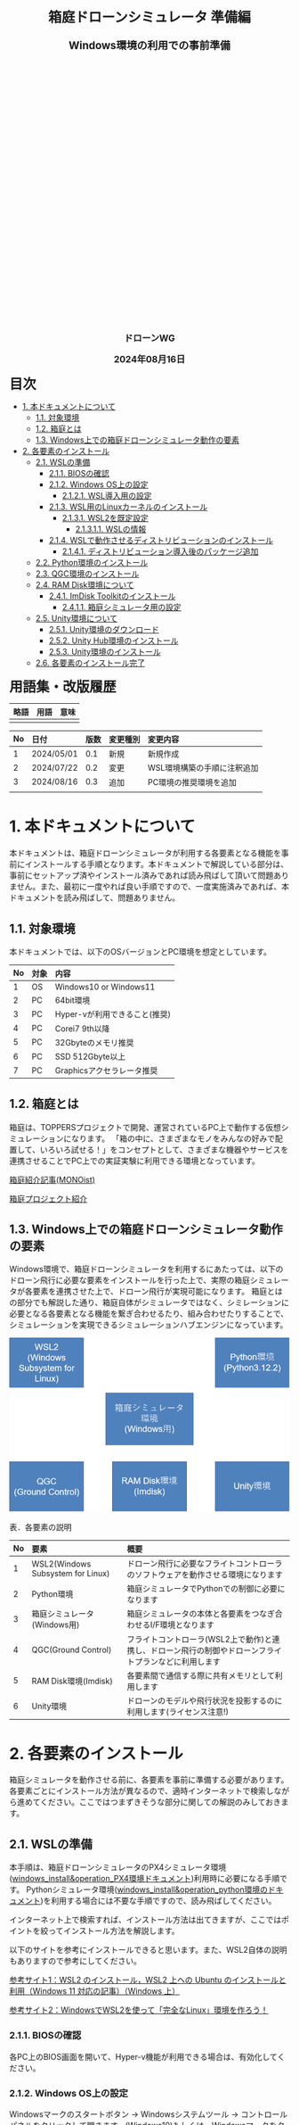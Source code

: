 <div class="box-title">
    <p>
    <div style="font-size:18pt;font-weight:bold;text-align:center;margin-top:150px"><span class="title">箱庭ドローンシミュレータ 準備編</span></div>
    </p>
    <p>
    <div style="font-size:14pt;font-weight:bold;text-align:center;margin-top:20px"><span class="sub-title">Windows環境の利用での事前準備</span></div>
    </p>
    <p>
    <div style="font-size:12pt;font-weight:bold;text-align:center;margin-top:500px"><span class="author">ドローンWG</span></div>
    </p>
    <p>
    <div style="font-size:12pt;font-weight:bold;text-align:center;margin-top:10px"><span class="date">2024年08月16日</span></div>
    </p>
</div>

<!-- 改ページ -->
<div style="page-break-before:always"></div>

<div style="font-size:18pt;font-weight:bold;text-align:left;"><span class="contents">目次</span></div>

<!-- TOC -->

- [1. 本ドキュメントについて](#1-本ドキュメントについて)
  - [1.1. 対象環境](#11-対象環境)
  - [1.2. 箱庭とは](#12-箱庭とは)
  - [1.3. Windows上での箱庭ドローンシミュレータ動作の要素](#13-windows上での箱庭ドローンシミュレータ動作の要素)
- [2. 各要素のインストール](#2-各要素のインストール)
  - [2.1. WSLの準備](#21-wslの準備)
    - [2.1.1. BIOSの確認](#211-biosの確認)
    - [2.1.2. Windows OS上の設定](#212-windows-os上の設定)
      - [2.1.2.1. WSL導入用の設定](#2121-wsl導入用の設定)
    - [2.1.3. WSL用のLinuxカーネルのインストール](#213-wsl用のlinuxカーネルのインストール)
      - [2.1.3.1. WSL2を既定設定](#2131-wsl2を既定設定)
        - [2.1.3.1.1. WSLの情報](#21311-wslの情報)
    - [2.1.4. WSLで動作させるディストリビューションのインストール](#214-wslで動作させるディストリビューションのインストール)
      - [2.1.4.1. ディストリビューション導入後のパッケージ追加](#2141-ディストリビューション導入後のパッケージ追加)
  - [2.2. Python環境のインストール](#22-python環境のインストール)
  - [2.3. QGC環境のインストール](#23-qgc環境のインストール)
  - [2.4. RAM Disk環境について](#24-ram-disk環境について)
    - [2.4.1. ImDisk Toolkitのインストール](#241-imdisk-toolkitのインストール)
      - [2.4.1.1. 箱庭シミュレータ用の設定](#2411-箱庭シミュレータ用の設定)
  - [2.5. Unity環境について](#25-unity環境について)
    - [2.5.1. Unity環境のダウンロード](#251-unity環境のダウンロード)
    - [2.5.2. Unity Hub環境のインストール](#252-unity-hub環境のインストール)
    - [2.5.3. Unity環境のインストール](#253-unity環境のインストール)
  - [2.6. 各要素のインストール完了](#26-各要素のインストール完了)

<!-- /TOC -->


<!-- 改ページ -->
<div style="page-break-before:always"></div>


<div style="font-size:18pt;font-weight:bold;text-align:left;"><span class="contents">用語集・改版履歴</span></div>


|略語|用語|意味|
|:---|:---|:---|
||||


|No|日付|版数|変更種別|変更内容|
|:---|:---|:---|:---|:---|
|1|2024/05/01|0.1|新規|新規作成|
|2|2024/07/22|0.2|変更|WSL環境構築の手順に注釈追加|
|3|2024/08/16|0.3|追加|PC環境の推奨環境を追加|
|||

<!-- 改ページ -->
<div style="page-break-before:always"></div>

# 1. 本ドキュメントについて

本ドキュメントは、箱庭ドローンシミュレータが利用する各要素となる機能を事前にインストールする手順となります。本ドキュメントで解説している部分は、事前にセットアップ済やインストール済みであれば読み飛ばして頂いて問題ありません。また、最初に一度やれば良い手順ですので、一度実施済みであれば、本ドキュメントを読み飛ばして、問題ありません。

## 1.1. 対象環境

本ドキュメントでは、以下のOSバージョンとPC環境を想定としています。

|No|対象|内容|
|:---|:---|:---|
|1|OS|Windows10 or Windows11|
|2|PC|64bit環境|
|3|PC|Hyper-vが利用できること(推奨)|
|4|PC|Corei7 9th以降|
|5|PC|32Gbyteのメモリ推奨|
|6|PC|SSD 512Gbyte以上|
|7|PC|Graphicsアクセラレータ推奨|

## 1.2. 箱庭とは

箱庭は、TOPPERSプロジェクトで開発、運営されているPC上で動作する仮想シミュレーションになります。
「箱の中に、さまざまなモノをみんなの好みで配置して、いろいろ試せる！」をコンセプトとして、さまざまな機器やサービスを連携させることでPC上での実証実験に利用できる環境となっています。

[箱庭紹介記事(MONOist)](https://monoist.itmedia.co.jp/mn/articles/2106/28/news012.html)

[箱庭プロジェクト紹介](https://github.com/toppers/hakoniwa)

## 1.3. Windows上での箱庭ドローンシミュレータ動作の要素

Windows環境で、箱庭ドローンシミュレータを利用するにあたっては、以下のドローン飛行に必要な要素をインストールを行った上で、実際の箱庭シミュレータが各要素を連携させた上で、ドローン飛行が実現可能になります。
箱庭とはの部分でも解説した通り、箱庭自体がシミュレータではなく、シミレーションに必要となる各要素となる機能を繋ぎ合わせるたり、組み合わせたりすることで、シミュレーションを実現できるシミュレーションハブエンジンになっています。

![箱庭ドローンシミュレータに必要な要素](./images/hakoniwaarch.png)


表．各要素の説明

|No|要素|概要|
|:---|:---|:---|
|1|WSL2(Windows Subsystem for Linux)|ドローン飛行に必要なフライトコントローラのソフトウェアを動作させる環境になります|
|2|Python環境|箱庭シミュレータでPythonでの制御に必要になります|
|3|箱庭シミュレータ(Windows用)|箱庭シミュレータの本体と各要素をつなぎ合わせるI/F環境となります|
|4|QGC(Ground Control)|フライトコントローラ(WSL2上で動作)と連携し、ドローン飛行の制御やドローンフライトプランなどに利用します|
|5|RAM Disk環境(Imdisk)|各要素間で通信する際に共有メモリとして利用します|
|6|Unity環境|ドローンのモデルや飛行状況を投影するのに利用します(ライセンス注意!)|

# 2. 各要素のインストール

箱庭シミュレータを動作させる前に、各要素を事前に準備する必要があります。各要素ごとにインストール方法が異なるので、適時インターネットで検索しながら進めてください。ここではつまずきそうな部分に関しての解説のみしておきます。

## 2.1. WSLの準備


本手順は、箱庭ドローンシミュレータのPX4シミュレータ環境([windows_install&operation_PX4環境ドキュメント](https://github.com/toppers/hakoniwa-px4sim/blob/main/docs/manual/windows_install%26operation_PX4%E7%92%B0%E5%A2%83_WSL2%E7%89%88.md))利用時に必要になる手順です。
Pythonシミュレータ環境([windows_install&operation_python環境のドキュメント](https://github.com/toppers/hakoniwa-px4sim/blob/main/docs/manual/windows_install%26operation_pythonAPI%E7%B7%A8.md))を利用する場合には不要な手順ですので、読み飛ばしてください。

インターネット上で検索すれば、インストール方法は出てきますが、ここではポイントを絞ってインストール方法を解説します。

以下のサイトを参考にインストールできると思います。また、WSL2自体の説明もありますので参考にしてください。


[参考サイト1：WSL2 のインストール，WSL2 上への Ubuntu のインストールと利用（Windows 11 対応の記事）（Windows 上）](https://www.kkaneko.jp/tools/wsl/wsl2.html)

[参考サイト2：WindowsでWSL2を使って「完全なLinux」環境を作ろう！](https://www.kagoya.jp/howto/it-glossary/develop/wsl2_linux/)

### 2.1.1. BIOSの確認

各PC上のBIOS画面を開いて、Hyper-v機能が利用できる場合は、有効化してください。

### 2.1.2. Windows OS上の設定

Windowsマークのスタートボタン → Windowsシステムツール → コントロールパネルをクリックして開きます。(Windows10)もしくは、Windowsマークをクリックして、検索ウィンドでコントールパネルと入力して開きます。(Windows11)

![コントロールパネル1](./wsl/cp1.png)

コントロールパネルが開いたら「プログラムと機能」を開きます。

![コントロールパネル2](./wsl/cp2.png)

「プログラムと機能」が開いたら、左側にある「Windowsの機能の有効化または無効化」を開きます。

![コントロールパネル3](./wsl/cp3.png)

#### 2.1.2.1. WSL導入用の設定

「Windowsの機能の有効化または無効化」が開いたら、「Linux用Windowsサブシステム」「Windowsハイパーバイザープラットフォーム(もしあれば)」「仮想マシンプラットフォーム」をそれぞれチェックマークを入れます。

![Windows機能の有効化](./wsl/WSL21.png)

チェックマークが入れられたら、一旦、再起動します。再起動時にWSL2の動作に必要なWindowsの機能が導入されます。


### 2.1.3. WSL用のLinuxカーネルのインストール

以下のサイトにアクセスして、WSL2上で動作するLinuxカーネルイメージを更新します。

[WSL用Linuxカーネルイメージ入手先](https://learn.microsoft.com/ja-jp/windows/wsl/install-manual#step-4---download-the-linux-kernel-update-package)

サイトにアクセスすると、WSL2用のLinuxカーネルを入手できるサイトにリンクがあるので、クリックしてダウンロードをします。

![WSL用Linuxカーネルダウンロード](./wsl/WSL22.png)

ダウンロードが終わったら、インストーラを起動して、画面に従って、インストールを実施します。インストールが終わったら再起動します。

![WSL用Linuxカーネルのインストール](./wsl/WSL231.png)

#### 2.1.3.1. WSL2を既定設定

「Windowsキー」＋「R」を押下して、「ファイル名を指定して実行」を開き、「cmd」と入力してコマンドプロンプトを表示させます。

コマンドプロンプトが開いたら、以下のコマンドを入力してWSLの既定値をWSL2に設定します。

```cmd
c:\User\”ユーザ名”> wsl --set-default-version 2
```

コマンド実行後、”この操作は正しく終了しました。”と表示されれば設定完了です。コマンドプロンプトを閉じてください。

![WSL2の設定画面](./wsl/WSL251.png)

##### 2.1.3.1.1. WSLの情報

ここまでの手順でWSLは導入されたことになります。WSLには、Version1とVersion2が存在します。Version1をWSL1、Version2をWSL2と呼んでおり、WSL2の方がよりネイティブのLinux環境に近い環境になっています。

WSLの導入にあたっては、Microsoftが公式にチュートリアルを用意していますので、トラブルや導入方法が分からない場合には、参照してください。

[Windows Subsystem for Linux に関するドキュメント(Microsoft公式)](https://learn.microsoft.com/ja-jp/windows/wsl/)

### 2.1.4. WSLで動作させるディストリビューションのインストール

WSL上で動作させるためのLinuxディストリビューションをインストールします。今回の箱庭シミュレータでは、Ubuntu22.04を導入します。

Windowsスタートボタンをクリックして、「Microsoft Store」を開きます。

![Microsoft Store1](./wsl/MS11.png)

開いたら、検索部分にUbuntuと入力して、Enterを入力すると、Ubuntuの入手画面が開きますので、Ubuntu 22.04をクリックして、開くをクリックするとインストールが開始されますので、インストールが完了するまで、しばらく待ってください。

![Microsoft Store2](./wsl/MS12.png)

インストールが完了すると、Ubuntuの初期化画面が表示され、「Enter new UNIX username」が聞かれます。その後、usernemaのパスワードが聞かれますので、適時設定してください。

![Microsoft Store3](./wsl/MS13.png)

#### 2.1.4.1. ディストリビューション導入後のパッケージ追加

箱庭ドローンシミュレータを動作させる場合に、IPアドレスの確認が必要になります。ディストリビューションのインストール、usernameとpassword設定が完了したら、追加のパッケージをインストールしておきます。ディストリビューションのUbuntuを起動して、以下のコマンドを実行しておいてください。

```bash
$ sudo apt-get install net-tools
```

## 2.2. Python環境のインストール

Pythonの公式ページにアクセスして、PythonをWindowsで動作させる環境を入手します。

[Python公式ページ](https://www.python.org/)

![Python環境の入手](./python/Python11.png)

クリックすると自動的にダウンロードが始まります。ダウンロードが完了したらインストーラを起動して、画面に従ってインストールをします。

![Python環境のインストール](./python/Python12.png)


[参考URL：【Windows】Python3.10のインストール(パス通し)](https://qiita.com/youichi_io/items/3111e1cf696a87673b23)

## 2.3. QGC環境のインストール

QGC(QGroundControl)の公式ページにアクセスして、QGC環境を入手します。

[QGROUNDCONTOL公式ページ](http://qgroundcontrol.com/)

公式ページに行くと、DOWNLOADというボタンがあるのでクリックします。

![QGC1](./qgc/QGC11.png)

DOWNLOADボタンをクリックすると、各OSごとのインストーラが配布されています。Windows用を入手します。

![QGC2](./qgc/QGC12.png)

インストーラをダウンロードできたら、インストーラを起動して、画面に従ってインストールします。

![QGC3](./qgc/QGC13.png)

## 2.4. RAM Disk環境について

各要素間で通信でのデータ共有のためにRAM Disk利用しますが、標準のWindows環境ではRAM Diskを作成するためのツールはないため、フリーのツールを導入する必要があります。
Windows用のRAM Disk作成ツールは、さまざまありますが、現状Windows10 or 11で利用制限がないと思われるものを採用することにします。

[Windows用RAM Diskツール比較 参考サイト](https://ik4.es/ja/como-crear-un-disco-ram-en-windows-10-8-y-windows-7/)


ライセンスや使用制限内容などから、今回は「ImDisk」を利用することにします。

### 2.4.1. ImDisk Toolkitのインストール

ImDiskの公式ページにアクセスして、ImDisk環境を入手します。

[ImDisk Toolkit公式ページ(SourceForge)](https://sourceforge.net/projects/imdisk-toolkit/)

![ImDisk Toolkitの入手](./ramdisk/rd11.png)

ImDisk Toolkitをダウンロードしたら「ImDiskTk-x64.zip」を解凍します。解凍すると「install.bat」があるので、ダブルクリックして、インストーラを起動します。インストーラが起動するとGUIが起動しますので、画面に従って、インストールを行ってください。

![ImDisk Toolkitのインストール](./ramdisk/rd12.png)


インストールが完了すると、ImDisk Toolkit関連のアイコンがディスクトップに出てきますので、「RamDisk Configuration」のアイコンをダブルクリックして、コンフィグレーション画面を起動します。
コンフィグレーション画面が起動したら、以下の設定値を設定して、OKボタンをクリックして終了します。

|No|設定内容|設定値|
|:---|:---|:---|
|1|Size|64MBを指定|
|2|Drive Letter|Z:を指定|
|3|File System|NTFSを指定|

![RamDisk Configurationの設定内容](./ramdisk/rd13.png)


設定が完了すると「Windowsの電源設定」の警告画面が表示されることがあるため以下の電源設定画面にて、高速スタートアップのチェックボックスをOFFにします。完了したら、Windowsを再起動します。

![Windowsの電源設定](./ramdisk/rd14.png)


再起動が完了すると以下のようにRamDiskが作成されます。

![RamDisk設定完了](./ramdisk/rd15.png)

[ImDiskセットアップ参考サイト：RAM ディスクで超快適環境を構築](https://avalon-studio.work/blog/windows/ram-disk-configration/)

#### 2.4.1.1. 箱庭シミュレータ用の設定

箱庭シミュレータでは、RamDisk上のmmapというフォルダを利用することになります。RamDisk上にmmapフォルダを作成する必要があるのですが、RamDiskの性質上、Windowsを再起動やシャットダウンするとmmapフォルダはなくなってしまいます。
このため、mmapフォルダをWindows起動時にmmapフォルダを作成するようにImDisk Toolkitを設定する必要があります。

「mmap.bat」ファイルを作成します。mmap.batファイルの内容は以下のようになります。

```txt
z:
mkdir mmap
```

mmap.batファイルを作成したら、適当な場所に保存してください。保存ができたら、「RamDisk Configuration」をダブルクリックして起動します。

RamDisk Configurationの画面が起動したら、Advancedのタブをクリックします。Advancedの画面になったら、「Run after mounting」の部分に、先ほど作成したmmap.batを指定します。
完了したらOKボタンをクリックして終了します。

![mmapフォルダ作成用のバッチファイル指定](./ramdisk/rd16.png)


## 2.5. Unity環境について

Unity環境は、現時点(2024年05月時点)では、個人利用、学生利用では無料で利用が可能です。しかしながら、商用での利用では有償利用となるため、商用で利用する場合には、正規のライセンスを購入する必要があります。今回の箱庭シミュレータでのUnity利用は、あくまでも個人利用且つ、教育用途として利用することを想定していますので、決して商用での利用はしないようにしてください。また、Unity環境の利用規約も変わる可能性がありますので、留意してください。

[Unityのインストール参考サイト：【初心者用】2023年版Unityの始め方！インストールから勉強方法まで解説](https://yuru-uni.com/unity-start2023/)

### 2.5.1. Unity環境のダウンロード

Unityの公式ページにアクセスして、Unity環境を入手します。

[Unity公式ページ](https://unity.com/ja)

Unityの公式ページの右上にある「プランと価格を確認する」となっているボタンをクリックします。クリックすると、Uinity環境の利用プランと価格が表示されます。今回は、「Unity Personal」のプランを利用するので、Unity Personalの「今すぐダウンロード」部分をクリックします。クリックすると「Windows用のダウンロード」のボタンがありますので、クリックしてダウンロードを行ってっください。

![Unity環境のダウンロード](./unity/unity11.png)

### 2.5.2. Unity Hub環境のインストール

ダウンロードができたら、「UnityHubSetup.exe」を右クリックして、管理者として実行をクリックします。Unity Hub セットアップのインストール画面が起動するので、画面に従ってインストールします。インストールが完了すると”Unity Hubセットアップウィザードは完了しました”と表示されます。このとき、Unity Hubを実行(R)のチェックボックスは、そのままにしておき、完了ボタンをクリックします。

![Unity Hub環境インストール](./unity/unity12.png)

### 2.5.3. Unity環境のインストール

Unity Hub環境がインストールされたら、Unity Hubが起動されます。Unity HubにUnityエンジンをインストールする必要がありますが、インストールする際には、Unity公式ページにてUnity IDを作成する必要があります。Unity公式ページで、Unity IDを作成したのち、Unity Hubの左上のアイコンをクリックして、Unity IDでサインインしておきます。

![Unity ID作成とサインイン](./unity/unity13.png)


サインインができたら、左下のDownloadをクリックして、利用可能なUnityエンジンをDownloadします。ダウンロードが完了したら、設定アイコンをクリックしてLincenseをクリックします。「Add new license」が表示されるので、Get a free personal licenseをクリックして、Personalライセンスを取得します。取得後、Personal Lincenseが取得されたことが確認できます。

![Unityのインストールとライセンス設定](./unity/unity14.png)

Unityでは、日本語の利用が可能です。設定アイコンをクリックして、Appearanceをクリックし、Languageの部分を日本語に選択します。

![Unityの日本語化](./unity/unity15.png)

## 2.6. 各要素のインストール完了

ここまでで、各要素を使った箱庭シミュレータの事前セットアップが完了しました。本編では実際に各要素を箱庭シミュレータがつなぎ合わせて、連携動作させるための環境のセットアップとなります。

